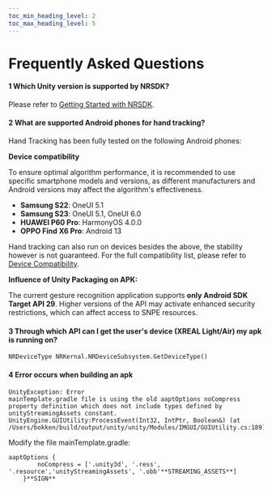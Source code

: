 ```yaml
---
toc_min_heading_level: 2
toc_max_heading_level: 5
---
```

# Frequently Asked Questions

#### 1 Which Unity version is supported by NRSDK?

Please refer to [Getting Started with NRSDK](02_Getting%20Started%20with%20NRSDK.md).

#### 2 What are supported Android phones for hand tracking?

Hand Tracking has been fully tested on the following Android phones:

**Device compatibility**

To ensure optimal algorithm performance, it is recommended to use specific smartphone models and versions, as different manufacturers and Android versions may affect the algorithm's effectiveness.

- **Samsung S22**: OneUI 5.1
- **Samsung S23**: OneUI 5.1, OneUI 6.0
- **HUAWEI P60 Pro**: HarmonyOS 4.0.0
- **OPPO Find X6 Pro**: Android 13

Hand tracking can also run on devices besides the above, the stability however is not guaranteed. For the full compatibility list, please refer to[ Device Compatibility](https://docs.xreal.com/XREALDevices/Compatibility).

**Influence of Unity Packaging on APK:**

The current gesture recognition application supports **only Android SDK Target API 29**. Higher versions of the API may activate enhanced security restrictions, which can affect access to SNPE resources.


#### 3 Through which API can I get the user's device (XREAL Light/Air) my apk is running on?

```
NRDeviceType NRKernal.NRDeviceSubsystem.GetDeviceType()
```

#### 4 Error occurs when building an apk

```
UnityException: Error
mainTemplate.gradle file is using the old aaptOptions noCompress property definition which does not include types defined by unityStreamingAssets constant.
UnityEngine.GUIUtility:ProcessEvent(Int32, IntPtr, Boolean&) (at /Users/bokken/build/output/unity/unity/Modules/IMGUI/GUIUtility.cs:189)
```

Modify the file mainTemplate.gradle: 

```
aaptOptions {
        noCompress = ['.unity3d', '.ress', '.resource','unityStreamingAssets', '.obb'**STREAMING_ASSETS**]
    }**SIGN**
```

